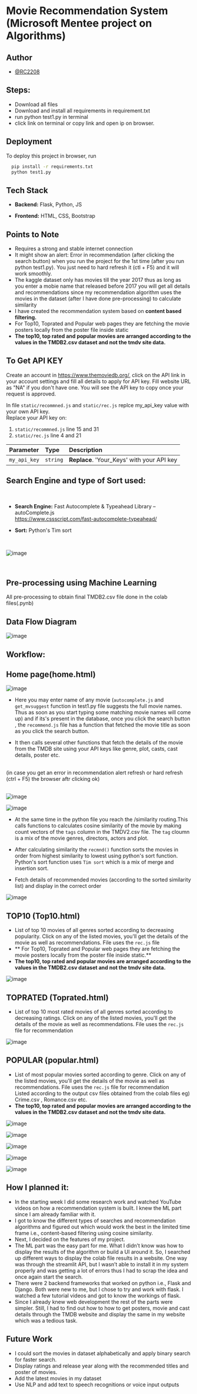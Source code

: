 
# Movie Recommendation System (Microsoft Mentee project on Algorithms)

## Author
- [@RC2208](https://www.github.com/RC2208)


## Steps:<br>
- Download all files<br>
- Download and install all requirements in requirement.txt<br>
- run python test1.py in terminal<br>
- click link on terminal or copy link and open ip on browser.

## Deployment

To deploy this project in browser, run

```bash
  pip install -r requirements.txt
  python test1.py
```
## Tech Stack

- **Backend:** Flask, Python, JS

- **Frontend:** HTML, CSS, Bootstrap 

## Points to Note
- Requires a strong and stable internet connection
- It might show an alert: Error in recommendation (after clicking the search button) when you run the project for the 1st time (after you run python test1.py). You just need to hard refresh it (ctl + F5) and it will work smoothly.
- The kaggle dataset only has movies till the year 2017 thus as long as you enter a mobie name that released before 2017 you will get all details and recommendations since my recommendation algorithm uses the movies in the dataset (after I have done pre-processing) to calculate similarity
- I have created the recommendation system based on **content based filtering.**
- For Top10, Toprated and Popular web pages they are fetching the movie posters locally from the poster file inside static
- **The top10, top rated and popular movies are arranged according to the values in the TMDB2.csv dataset and not the tmdv site data.**

## To Get API KEY
Create an account in https://www.themoviedb.org/, click on the API link in your account settings and fill all  details to apply for API key. Fill website URL as "NA" if you don't have one. You will see the API key to copy once your request is approved. <br>

In file `static/recommned.js` and `static/rec.js` replce my_api_key value with your own API key.
<br>
Replace your API key on:<br>
1. `static/recommned.js` line 15 and 31<br>
2. `static/rec.js` line 4 and 21<br>

| Parameter | Type     | Description                |
| :-------- | :------- | :------------------------- |
| `my_api_key` | `string` | **Replace**. 'Your_Keys' with your API key |



## Search Engine and type of Sort used:<br>
<br>

- **Search Engine:** Fast Autocomplete & Typeahead Library – autoComplete.js <br> 
https://www.cssscript.com/fast-autocomplete-typeahead/

- **Sort:** Python's Tim sort <br>
<br>

![image](https://user-images.githubusercontent.com/70155541/169867952-1490cc3e-17be-4c6f-98f5-be87d91a9141.png)


<br>

## Pre-processing using Machine Learning <br>
All pre-processing to obtain final TMDB2.csv file done in the colab files(.pynb)

## Data Flow Diagram

![image](https://user-images.githubusercontent.com/70155541/170766182-eeb8a514-894e-4679-a6c3-6df024538b6c.png)


## Workflow:

## **Home page(home.html)**

![image](https://user-images.githubusercontent.com/70155541/169860918-686f9837-7f28-4e19-88db-13a3ce67261f.png)

- Here you may enter name of any movie (`autocomplete.js` and `get_mvsuggest` function in test1.py file suggests the full movie names. Thus as soon as you start typing some matching movie names will come up) and if its's present in the database, once you click the search button , the `recommend.js` file has a function that fetched the movie title as soon as you click the search button. <br>

- It then calls several other functions that fetch the details of the movie from the TMDB site using your API keys like genre, plot, casts, cast details, poster etc.
<br>
(in case you get an error in recommendation alert refresh or hard refresh (ctrl + F5) the browser aftr clicking ok)
<br><br>


![image](https://user-images.githubusercontent.com/70155541/169867567-f21a2d2d-3a46-4ea9-8833-e267157b75af.png)



![image](https://user-images.githubusercontent.com/70155541/169867632-883d948c-ebd2-46f7-b6de-6ef1e47db868.png)

- At the same time in the python file you reach the /similarity routing.This calls functions to calculates cosine similarity of the movie by making count vectors of the `tags` column in the TMDV2.csv file. The `tag` cloumn is a mix of the movie genres, directors, actors and plot. <br>


- After calculating similarity the `recmnd()` function sorts the movies in order from highest similarity to lowest using python's sort function.<br> Python's sort function uses `Tim sort` which is a mix of merge and insertion sort.<br>

- Fetch details of recommended movies (according to the sorted similarity list) and display in the correct order

![image](https://user-images.githubusercontent.com/70155541/169870803-5d23a76e-a626-4b97-8b50-897835243256.png)

## TOP10 (Top10.html) 

- List of top 10 movies of all genres sorted according to decreasing popularity. Click on any of the listed movies, you'll get the details of the movie as well as recommendations. File uses the `rec.js` file
- ** For Top10, Toprated and Popular web pages they are fetching the movie posters locally from the poster file inside static.**
 - **The top10, top rated and popular movies are arranged according to the values in the TMDB2.csv dataset and not the tmdv site data.**


![image](https://user-images.githubusercontent.com/70155541/170509604-f244e9c7-e490-407c-b024-eb7901ce4150.png)



##  TOPRATED (Toprated.html) 

- List of top 10 most rated movies of all genres sorted according to decreasing ratings. Click on any of the listed movies, you'll get the details of the movie as well as recommendations. File uses the `rec.js` file for recommendation

![image](https://user-images.githubusercontent.com/70155541/170510166-4523f14f-049f-4f80-85c0-db37b5bc1e00.png)


##  POPULAR (popular.html) <br>

- List of most popular movies sorted according to genre. Click on any of the listed movies, you'll get the details of the movie as well as recommendations. File uses the `rec.js` file for recommendation<br>
Listed according to the output csv files obtained from the colab files eg) Crime.csv , Romance.csv etc.
- **The top10, top rated and popular movies are arranged according to the values in the TMDB2.csv dataset and not the tmdv site data.**


![image](https://user-images.githubusercontent.com/70155541/170510400-5ec44bbb-cbd5-449b-82a4-400957eec408.png)

![image](https://user-images.githubusercontent.com/70155541/170510511-5e9924b9-bd4e-4f44-9b98-f34c56128033.png)

![image](https://user-images.githubusercontent.com/70155541/170510582-52e33bee-721e-4c94-84e8-eecdc4739430.png)

![image](https://user-images.githubusercontent.com/70155541/170510642-b4a756dd-1d3d-4b09-9b1c-c0073fb29b0f.png)

![image](https://user-images.githubusercontent.com/70155541/170510717-9d9342ec-8592-4b89-9d25-4a1d295d516e.png)


## How I planned it:

- In the starting week I did some research work and watched YouTube videos on how a recommendation system is built. I knew the ML part since I am already familiar with it. 
- I got to know the different types of searches and recommendation algorithms and figured out which would work the best in the limited time frame i.e., content-based filtering using cosine similarity. 
- Next, I decided on the features of my project. 
- The ML part was the easy part for me. What I didn’t know was how to display the results of the algorithm or build a UI around it. So, I searched up different ways to display the colab file results in a website. One way was through the streamlit API, but I wasn’t able to install it in my system properly and was getting a lot of errors thus I had to scrap the idea and once again start the search. 
- There were 2 backend frameworks that worked on python i.e., Flask and Django. Both were new to me, but I chose to try and work with flask. I watched a few tutorial videos and got to know the workings of flask.
- Since I already knew web development the rest of the parts were simpler. Still, I had to find out how to how to get posters, movie and cast details through the TMDB website and display the same in my website which was a tedious task.

## Future Work
- I could sort the movies in dataset alphabetically and apply binary search for faster search.
- Display ratings and release year along with the recommended titles and poster of movies.
- Add the latest movies in my dataset
- Use NLP and add text to speech recognitions or voice input outputs

